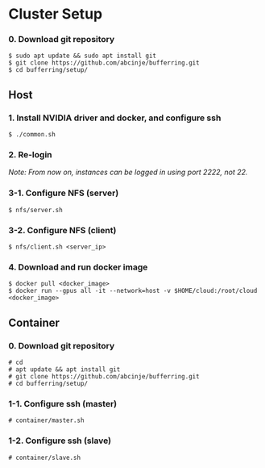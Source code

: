 # Cluster Setup

### 0. Download git repository
```
$ sudo apt update && sudo apt install git
$ git clone https://github.com/abcinje/bufferring.git
$ cd bufferring/setup/
```

## Host

### 1. Install NVIDIA driver and docker, and configure ssh
```
$ ./common.sh
```

### 2. Re-login
_Note: From now on, instances can be logged in using port 2222, not 22._

### 3-1. Configure NFS (server)
```
$ nfs/server.sh
```

### 3-2. Configure NFS (client)
```
$ nfs/client.sh <server_ip>
```

### 4. Download and run docker image
```
$ docker pull <docker_image>
$ docker run --gpus all -it --network=host -v $HOME/cloud:/root/cloud <docker_image>
```

## Container

### 0. Download git repository
```
# cd
# apt update && apt install git
# git clone https://github.com/abcinje/bufferring.git
# cd bufferring/setup/
```

### 1-1. Configure ssh (master)
```
# container/master.sh
```

### 1-2. Configure ssh (slave)
```
# container/slave.sh
```
